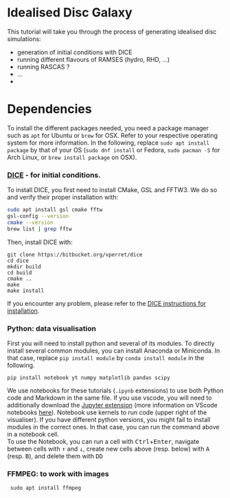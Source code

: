 # Idealised Disc Galaxy

This tutorial will take you through the process of generating idealised disc simulations: 
- generation of initial conditions with DICE
- running different flavours of RAMSES (hydro, RHD, ...)
- running RASCAS ?
- ...
- 

# Dependencies
To install the different packages needed, you need a package manager such as `apt` for Ubuntu or `brew` for OSX. Refer to your respective operating system for more information. In the following, replace `sudo apt install package` by that of your OS (`sudo dnf install` or Fedora, `sudo pacman -S` for Arch Linux, or `brew install package` on OSX).

### **[DICE](https://bitbucket.org/vperret/dice/src/master/)** - for initial conditions.   
To install DICE, you first need to install CMake, GSL and FFTW3. We do so and verify their proper installation with:
```bash
sudo apt install gsl cmake fftw        
gsl-config --version        
cmake --version        
brew list | grep fftw        
```

Then, install DICE with:
```
git clone https://bitbucket.org/vperret/dice
cd dice
mkdir build
cd build
cmake ..
make
make install
```
If you encounter any problem, please refer to the [DICE instructions for installation](https://bitbucket.org/vperret/dice/wiki/Compile%20&%20Install).

### **Python**: data visualisation
First you will need to install python and several of its modules. To directly install several common modules, you can install Anaconda or Miniconda. In that case, replace `pip install module` by `conda install module` in the following.
```
pip install notebook yt numpy matplotlib pandas scipy
```

We use notebooks for these tutorials (`.ipynb` extensions) to use both Python code and Markdown in the same file. If you use vscode, you will need to additionally download the [Jupyter extension](https://marketplace.visualstudio.com/items?itemName=ms-toolsai.jupyter) (more information on VScode notebooks [here](https://code.visualstudio.com/docs/datascience/jupyter-notebooks)). Notebook use kernels to run code (upper right of the visualiser). If you have different python versions, you might fail to install modules in the correct ones. In that case, you can run the command above in a notebook cell.   
To use the Notebook, you can run a cell with <kbd>Ctrl</kbd>+<kbd>Enter</kbd>, navigate between cells with <kbd>↑</kbd> and <kbd>↓</kbd>, create new cells above (resp. below) with <kbd>A</kbd> (resp. <kbd>B</kbd>), and delete them with <kbd>D</kbd><kbd>D</kbd>

### FFMPEG: to work with images
  ``` sudo apt install ffmpeg```
